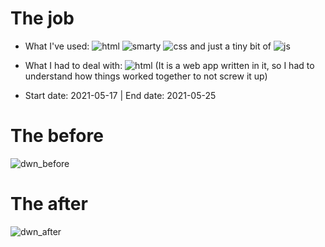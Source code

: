 <!---<img src="https://i.imgur.com/usnaDlf.png" alt="before" width="75%"/>--->

# The job

- What I've used: 
![html](https://img.shields.io/badge/-HTML-05122A?style=flat&logo=HTML5)
![smarty](https://img.shields.io/badge/-Smarty-05122A?style=flat&logo=)
![css](https://img.shields.io/badge/-CSS-05122A?style=flat&logo=CSS3&logoColor=1572B6) and just a tiny bit of 
![js](https://img.shields.io/badge/-JavaScript-05122A?style=flat&logo=javascript)

- What I had to deal with: ![html](https://img.shields.io/badge/-PHP-05122A?style=flat&logo=PHP) (It is a web app written in it, so I had to understand how things worked together to not screw it up)

- Start date: 2021-05-17 | End date: 2021-05-25

# The before

![dwn_before](https://i.imgur.com/usnaDlf.png)

# The after

![dwn_after](https://i.imgur.com/MhvidbM.png)
